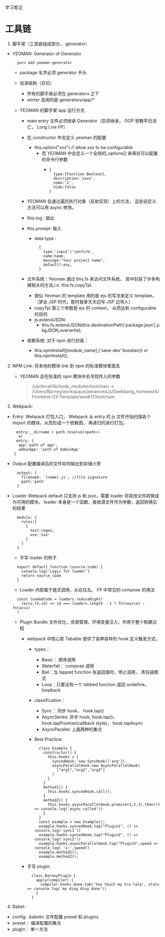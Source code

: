 学习笔记

# 工具链

1. 脚手架（工具链组成部分， generator）

- YEOMAN: Generator of Generator

  ```
    yarn add yeoman-generator
  ```

  - package 名字必须 generator 开头
  - 目录结构（巨坑）
    - 所有的脚手架必须在 generators 之下
    - winter 选用的是 generators/app/\*
  - YEOMAN 的脚手架 app 运行方式

    - main entry 文件必须继承 Generator（巨烦继承， OOP 邪教早日消亡， Long Live FP）
    - 在 constructor 中去定义 yeoman 的配置
      - this.option("xxx") // allow xxx to be configurable
        - 而 YEOMAN 中会定义一个全局的\_options[] 来保存可以配置的命令行参数
          - ```
            {
              type:[Function Boolean],
              description:'xxxx',
              name:'x',
              hide:false
            }
            ```
    - YEOMAN 会通过遍历执行对象（反射实现）上的方法， 这些自定义方法可以用 async 修饰。

    - this.log : 输出
    - this.prompt: 输入
      - data type :
        ```
          {
            type:'input'|'confirm',
            name:name,
            message:"Your project name",
            default?:any,
          }
        ```
    - 文件系统：Yeoman 通过 this.fs 来访问文件系统， 其中封装了许多构建相关的方法,i.e. this.fs.copyTpl.

      - 貌似 Yeoman 的 template 用的是 ejs 的写法来定义 template。 （梦会 JSP 时代，那时我爹天天边写 JSP 边骂人）
      - copyTpl 第三个参数是 ejs 的 context， 从而达到 configurable 的目的
      - js.extendJSON:
        - this.fs.extendJSON(this.destinationPath('package.json'),pkgJSON,overwrite);

    - 依赖系统: 对于 npm 进行封装：
      - this.npmInstall([module_name],{'save-dev':booelan}) or this.npmInstall();

2. NPM Link:
   将本地的模块 link 到 npm 的标准模块里面去

   - YEOMAN 会在标准的 npm 模块中去寻找传入的参数
     > /usr/local/lib/node_modules/toolchain -> /Users/Barney/workspace/advancedJs/Geekbang_homework/Frontend-03-Template/week17/toolchain

3. Webpack:

- Entry: Webpack 打包入口， Webpack 从 entry 的 js 文件开始扫描各个 import 的模块，从而形成一个依赖图， 再递归的进行打包。

```
     entry:__dirname + path.resolve(<path>)
      or
     entry: {
      app:'path of app',
      adminApp: 'path of AdminApp'
    }
```

- Output 配置编译后的文件如何输出到存储介质
  ```
    output: {
      filename: '[name].js', //file signature
      path:'path'
    }
  ```
- Loader Webpack default 只支持 js 和 json，需要 loader 将其他文件转换成为可用的模块， loader 本身是一个函数，接收源文件作为参数，返回转换后的结果

  ```
    module: {
      rules:[
        {
          test:regex,
          use:'xxx'
        }
      ]
    }
  ```

  - 手写 loader 的例子

  ```
    export default function (source_code) {
      console.log('Logic for loader')
      return source_code
    }
  ```

  - Loader 内部属于链式调用，从右往左。 FP 中常见的 compose 的用法

  ```
    const loadedCode = loaders.reduceRight(
      (accu,fn,id) => id === loaders.length - 1 ? fn(source) : fn(accu)
    )
  ```

  - Plugin Bundle 文件优化，资源管理，环境变量注入，作用于整个构建过程

    - webpack 中核心库 Tabable 提供了各种各样的 hook 定义触发方式。

      - types：
        - Basic： 顺序调用
        - Waterfall： compose 调用
        - Bail：当 tapped function 有返回值时，停止调用， 责任链模式
        - Loop：只要没有一个 tabbed function 返回 undefine， loopback
      - classification：
        - Sync： 同步 hook， hook.tap()
        - AsyncSeries: 异步 hook, hook.tap()， hook.tapPromise(callback style)， hook.tapAsync
        - AsyncParallel: 上面两种的集合
      - Best Practice:

        ```
          class Example {
            constructor() {
              this.hooks = {
                syncedHook: new SyncHook(['arg']),
                asyncParallelHook:new AsyncParallelHook(
                  ["arg1","arg2","arg3"]
                )
              }
            }
            method1() {
              this.hooks.syncedHook.call();
            }
            method2() {
              this.hooks.asyncParallelHook.promise(1,2,3).then(() => console.log('async called'))
            }
          }
          const example = new Example();
          example.hooks.syncedHook.tap("Plugin1", () => console.log('sync1'))
          example.hooks.syncedHook.tap("Plugin2", () => console.log('sync2'))
          example.hooks.asyncParallelHook.tap("Plugin3",speed => console.log( 's:',speed))
          example.method1();
          example.method2();
        ```

    - 手写 plugin:
      ```
        class BarneyPlugin {
          apply(compiler) {
            compiler.hooks.done.tab('You touch my tra lala', stats => console.log('my ding ding done'))
          }
        }
      ```

4. Babel:

- config: .babelrc 文件配置 preset 和 plugins
- preset： 编译配置的集合
- plugin： 单一方法
